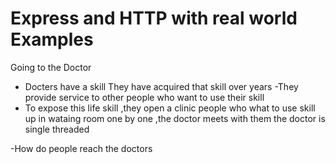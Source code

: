 # Express and HTTP with real world Examples

Going to the Doctor
- Docters have a skill
They have acquired that skill over years
-They provide service to other people who want to use their skill
- To expose this life skill ,they open a clinic people who what to use skill up in wataing room one by one ,the doctor meets with them the doctor is single threaded

-How do people reach the doctors

